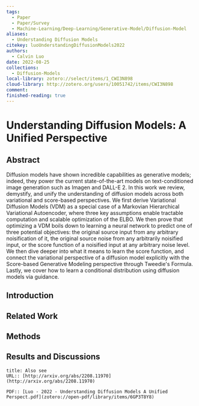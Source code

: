 ```yaml
---
tags:
  - Paper
  - Paper/Survey
  - Machine-Learning/Deep-Learning/Generative-Model/Diffusion-Model
aliases:
  - Understanding Diffusion Models
citekey: luoUnderstandingDiffusionModels2022
authors:
  - Calvin Luo
date: 2022-08-25
collections:
  - Diffusion-Models
local-library: zotero://select/items/1_CWI3N898
cloud-library: http://zotero.org/users/10051742/items/CWI3N898
comment: 
finished-reading: true
---
```



# Understanding Diffusion Models: A Unified Perspective

## Abstract

Diffusion models have shown incredible capabilities as generative models; indeed, they power the current state-of-the-art models on text-conditioned image generation such as Imagen and DALL-E 2. In this work we review, demystify, and unify the understanding of diffusion models across both variational and score-based perspectives. We first derive Variational Diffusion Models (VDM) as a special case of a Markovian Hierarchical Variational Autoencoder, where three key assumptions enable tractable computation and scalable optimization of the ELBO. We then prove that optimizing a VDM boils down to learning a neural network to predict one of three potential objectives: the original source input from any arbitrary noisification of it, the original source noise from any arbitrarily noisified input, or the score function of a noisified input at any arbitrary noise level. We then dive deeper into what it means to learn the score function, and connect the variational perspective of a diffusion model explicitly with the Score-based Generative Modeling perspective through Tweedie's Formula. Lastly, we cover how to learn a conditional distribution using diffusion models via guidance.


## Introduction

## Related Work

## Methods

## Results and Discussions

```ad-seealso
title: Also see
URL:: [http://arxiv.org/abs/2208.11970](http://arxiv.org/abs/2208.11970)

PDF:: [Luo - 2022 - Understanding Diffusion Models A Unified Perspect.pdf](zotero://open-pdf/library/items/6GP3T8Y8)
```